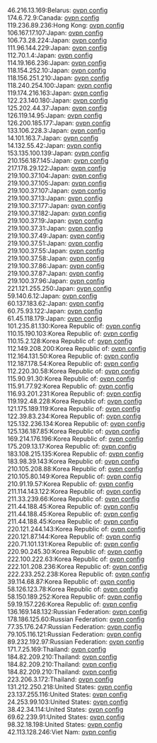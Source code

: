 46.216.13.169:Belarus: [ovpn config](vpn/46_216_13_169.ovpn)  
174.6.72.9:Canada: [ovpn config](vpn/174_6_72_9.ovpn)  
119.236.89.236:Hong Kong: [ovpn config](vpn/119_236_89_236.ovpn)  
106.167.17.107:Japan: [ovpn config](vpn/106_167_17_107.ovpn)  
106.73.28.224:Japan: [ovpn config](vpn/106_73_28_224.ovpn)  
111.96.144.229:Japan: [ovpn config](vpn/111_96_144_229.ovpn)  
112.70.1.4:Japan: [ovpn config](vpn/112_70_1_4.ovpn)  
114.19.166.236:Japan: [ovpn config](vpn/114_19_166_236.ovpn)  
118.154.252.10:Japan: [ovpn config](vpn/118_154_252_10.ovpn)  
118.156.251.210:Japan: [ovpn config](vpn/118_156_251_210.ovpn)  
118.240.254.100:Japan: [ovpn config](vpn/118_240_254_100.ovpn)  
119.174.216.163:Japan: [ovpn config](vpn/119_174_216_163.ovpn)  
122.23.140.180:Japan: [ovpn config](vpn/122_23_140_180.ovpn)  
125.202.44.37:Japan: [ovpn config](vpn/125_202_44_37.ovpn)  
126.119.14.95:Japan: [ovpn config](vpn/126_119_14_95.ovpn)  
126.200.185.177:Japan: [ovpn config](vpn/126_200_185_177.ovpn)  
133.106.228.3:Japan: [ovpn config](vpn/133_106_228_3.ovpn)  
14.101.163.7:Japan: [ovpn config](vpn/14_101_163_7.ovpn)  
14.132.55.42:Japan: [ovpn config](vpn/14_132_55_42.ovpn)  
153.135.100.139:Japan: [ovpn config](vpn/153_135_100_139.ovpn)  
210.156.187.145:Japan: [ovpn config](vpn/210_156_187_145.ovpn)  
217.178.29.122:Japan: [ovpn config](vpn/217_178_29_122.ovpn)  
219.100.37.104:Japan: [ovpn config](vpn/219_100_37_104.ovpn)  
219.100.37.105:Japan: [ovpn config](vpn/219_100_37_105.ovpn)  
219.100.37.107:Japan: [ovpn config](vpn/219_100_37_107.ovpn)  
219.100.37.13:Japan: [ovpn config](vpn/219_100_37_13.ovpn)  
219.100.37.177:Japan: [ovpn config](vpn/219_100_37_177.ovpn)  
219.100.37.182:Japan: [ovpn config](vpn/219_100_37_182.ovpn)  
219.100.37.19:Japan: [ovpn config](vpn/219_100_37_19.ovpn)  
219.100.37.31:Japan: [ovpn config](vpn/219_100_37_31.ovpn)  
219.100.37.49:Japan: [ovpn config](vpn/219_100_37_49.ovpn)  
219.100.37.51:Japan: [ovpn config](vpn/219_100_37_51.ovpn)  
219.100.37.55:Japan: [ovpn config](vpn/219_100_37_55.ovpn)  
219.100.37.58:Japan: [ovpn config](vpn/219_100_37_58.ovpn)  
219.100.37.86:Japan: [ovpn config](vpn/219_100_37_86.ovpn)  
219.100.37.87:Japan: [ovpn config](vpn/219_100_37_87.ovpn)  
219.100.37.96:Japan: [ovpn config](vpn/219_100_37_96.ovpn)  
221.121.255.250:Japan: [ovpn config](vpn/221_121_255_250.ovpn)  
59.140.6.12:Japan: [ovpn config](vpn/59_140_6_12.ovpn)  
60.137.183.62:Japan: [ovpn config](vpn/60_137_183_62.ovpn)  
60.75.93.122:Japan: [ovpn config](vpn/60_75_93_122.ovpn)  
61.45.118.179:Japan: [ovpn config](vpn/61_45_118_179.ovpn)  
101.235.81.130:Korea Republic of: [ovpn config](vpn/101_235_81_130.ovpn)  
110.15.190.103:Korea Republic of: [ovpn config](vpn/110_15_190_103.ovpn)  
110.15.2.128:Korea Republic of: [ovpn config](vpn/110_15_2_128.ovpn)  
112.149.208.200:Korea Republic of: [ovpn config](vpn/112_149_208_200.ovpn)  
112.164.131.50:Korea Republic of: [ovpn config](vpn/112_164_131_50.ovpn)  
112.187.178.54:Korea Republic of: [ovpn config](vpn/112_187_178_54.ovpn)  
112.220.30.58:Korea Republic of: [ovpn config](vpn/112_220_30_58.ovpn)  
115.90.91.30:Korea Republic of: [ovpn config](vpn/115_90_91_30.ovpn)  
115.91.77.92:Korea Republic of: [ovpn config](vpn/115_91_77_92.ovpn)  
116.93.201.231:Korea Republic of: [ovpn config](vpn/116_93_201_231.ovpn)  
119.192.48.228:Korea Republic of: [ovpn config](vpn/119_192_48_228.ovpn)  
121.175.189.119:Korea Republic of: [ovpn config](vpn/121_175_189_119.ovpn)  
122.39.83.234:Korea Republic of: [ovpn config](vpn/122_39_83_234.ovpn)  
125.132.236.134:Korea Republic of: [ovpn config](vpn/125_132_236_134.ovpn)  
125.136.187.85:Korea Republic of: [ovpn config](vpn/125_136_187_85.ovpn)  
169.214.176.196:Korea Republic of: [ovpn config](vpn/169_214_176_196.ovpn)  
175.209.13.17:Korea Republic of: [ovpn config](vpn/175_209_13_17.ovpn)  
183.108.215.135:Korea Republic of: [ovpn config](vpn/183_108_215_135.ovpn)  
183.98.39.143:Korea Republic of: [ovpn config](vpn/183_98_39_143.ovpn)  
210.105.208.88:Korea Republic of: [ovpn config](vpn/210_105_208_88.ovpn)  
210.105.80.149:Korea Republic of: [ovpn config](vpn/210_105_80_149.ovpn)  
210.91.19.57:Korea Republic of: [ovpn config](vpn/210_91_19_57.ovpn)  
211.114.143.122:Korea Republic of: [ovpn config](vpn/211_114_143_122.ovpn)  
211.33.239.66:Korea Republic of: [ovpn config](vpn/211_33_239_66.ovpn)  
211.44.188.45:Korea Republic of: [ovpn config](vpn/211_44_188_45.ovpn)  
211.44.188.45:Korea Republic of: [ovpn config](vpn/211_44_188_45.ovpn)  
211.44.188.45:Korea Republic of: [ovpn config](vpn/211_44_188_45.ovpn)  
220.121.244.143:Korea Republic of: [ovpn config](vpn/220_121_244_143.ovpn)  
220.121.87.144:Korea Republic of: [ovpn config](vpn/220_121_87_144.ovpn)  
220.71.101.131:Korea Republic of: [ovpn config](vpn/220_71_101_131.ovpn)  
220.90.245.30:Korea Republic of: [ovpn config](vpn/220_90_245_30.ovpn)  
222.100.222.63:Korea Republic of: [ovpn config](vpn/222_100_222_63.ovpn)  
222.101.208.236:Korea Republic of: [ovpn config](vpn/222_101_208_236.ovpn)  
222.233.252.238:Korea Republic of: [ovpn config](vpn/222_233_252_238.ovpn)  
39.114.68.87:Korea Republic of: [ovpn config](vpn/39_114_68_87.ovpn)  
58.126.123.78:Korea Republic of: [ovpn config](vpn/58_126_123_78.ovpn)  
58.150.189.252:Korea Republic of: [ovpn config](vpn/58_150_189_252.ovpn)  
59.19.157.226:Korea Republic of: [ovpn config](vpn/59_19_157_226.ovpn)  
136.169.148.132:Russian Federation: [ovpn config](vpn/136_169_148_132.ovpn)  
178.186.125.60:Russian Federation: [ovpn config](vpn/178_186_125_60.ovpn)  
77.35.176.247:Russian Federation: [ovpn config](vpn/77_35_176_247.ovpn)  
79.105.116.121:Russian Federation: [ovpn config](vpn/79_105_116_121.ovpn)  
89.232.192.97:Russian Federation: [ovpn config](vpn/89_232_192_97.ovpn)  
171.7.25.169:Thailand: [ovpn config](vpn/171_7_25_169.ovpn)  
184.82.209.210:Thailand: [ovpn config](vpn/184_82_209_210.ovpn)  
184.82.209.210:Thailand: [ovpn config](vpn/184_82_209_210.ovpn)  
184.82.209.210:Thailand: [ovpn config](vpn/184_82_209_210.ovpn)  
223.206.3.172:Thailand: [ovpn config](vpn/223_206_3_172.ovpn)  
131.212.250.218:United States: [ovpn config](vpn/131_212_250_218.ovpn)  
23.137.255.116:United States: [ovpn config](vpn/23_137_255_116.ovpn)  
24.253.99.103:United States: [ovpn config](vpn/24_253_99_103.ovpn)  
38.42.34.114:United States: [ovpn config](vpn/38_42_34_114.ovpn)  
69.62.239.91:United States: [ovpn config](vpn/69_62_239_91.ovpn)  
98.32.18.198:United States: [ovpn config](vpn/98_32_18_198.ovpn)  
42.113.128.246:Viet Nam: [ovpn config](vpn/42_113_128_246.ovpn)  
